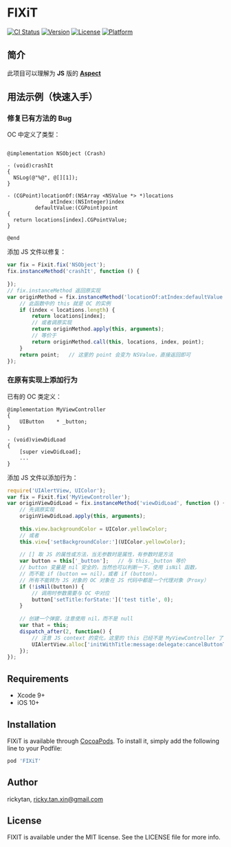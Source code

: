 # FIXiT

[![CI Status](https://img.shields.io/travis/rickytan/FIXiT.svg?style=flat)](https://travis-ci.org/rickytan/FIXiT)
[![Version](https://img.shields.io/cocoapods/v/FIXiT.svg?style=flat)](https://cocoapods.org/pods/FIXiT)
[![License](https://img.shields.io/cocoapods/l/FIXiT.svg?style=flat)](https://cocoapods.org/pods/FIXiT)
[![Platform](https://img.shields.io/cocoapods/p/FIXiT.svg?style=flat)](https://cocoapods.org/pods/FIXiT)

## 简介
此项目可以理解为 **JS** 版的 **[Aspect](https://github.com/steipete/Aspects)**

## 用法示例（快速入手）
### 修复已有方法的 Bug
OC 中定义了类型：
```objc

@implementation NSObject (Crash)

- (void)crashIt
{
  NSLog(@"%@", @[][1]);
}

- (CGPoint)locationOf:(NSArray <NSValue *> *)locations
              atIndex:(NSInteger)index
         defaultValue:(CGPoint)point
{
  return locations[index].CGPointValue;
}

@end
```
添加 JS 文件以修复：
```javascript
var fix = Fixit.fix('NSObject');
fix.instanceMethod('crashIt', function () {
  
});
// fix.instanceMethod 返回原实现
var originMethod = fix.instanceMethod('locationOf:atIndex:defaultValue:', function (locations, index, point) {
    // 此函数中的 this 就是 OC 的实例
    if (index < locations.length) {
        return locations[index];    
        // 或者调原实现 
        return originMethod.apply(this, arguments);
        // 等价于
        return originMethod.call(this, locations, index, point);
    }
    return point;   // 这里的 point 会变为 NSValue，直接返回即可
});
```
### 在原有实现上添加行为
已有的 OC 类定义：
```objc
@implementation MyViewController
{
    UIButton    * _button;
}

- (void)viewDidLoad
{
    [super viewDidLoad];
    ...
}
```
添加 JS 文件以添加行为：
```javascript
require('UIAlertView, UIColor');
var fix = Fixit.fix('MyViewController');
var originViewDidLoad = fix.instanceMethod('viewDidLoad', function () {
    // 先调原实现
    originViewDidLoad.apply(this, arguments);
    
    this.view.backgroundColor = UIColor.yellowColor;
    // 或者
    this.view['setBackgroundColor:'](UIColor.yellowColor);
    
    // [] 取 JS 的属性或方法，当无参数时是属性，有参数时是方法
    var button = this['_button'];   // 与 this._button 等价
    // button 变量是 nil 安全的，当然也可以判断一下，使用 isNil 函数，
    // 而不能 if (button == nil)，或者 if (button)。
    // 所有不能转为 JS 对象的 OC 对象在 JS 代码中都是一个代理对象（Proxy）
    if (!isNil(button)) {
        // 调用时参数需要与 OC 中对应
        button['setTitle:forState:']('test title', 0);
    }
    
    // 创建一个弹窗，注意使用 nil，而不是 null
    var that = this;
    dispatch_after(2, function() {
        // 注意 JS context 的变化，这里的 this 已经不是 MyViewController 了
        UIAlertView.alloc['initWithTitle:message:delegate:cancelButtonTitle:otherButtonTitles:'](that.title, 'message!!!', nil, 'ok', nil).show();
    });
});
```

## Requirements

* Xcode 9+
* iOS 10+

## Installation

FIXiT is available through [CocoaPods](https://cocoapods.org). To install
it, simply add the following line to your Podfile:

```ruby
pod 'FIXiT'
```

## Author

rickytan, ricky.tan.xin@gmail.com

## License

FIXIT is available under the MIT license. See the LICENSE file for more info.
